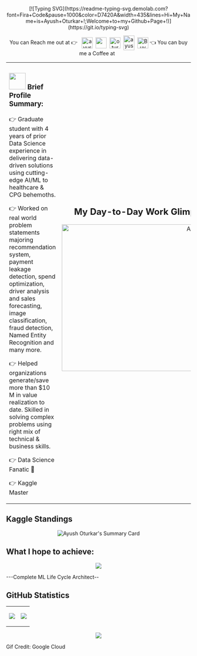 <div style="text-align: center">
    [![Typing SVG](https://readme-typing-svg.demolab.com?font=Fira+Code&pause=1000&color=D7420A&width=435&lines=Hi+My+Name+is+Ayush+Oturkar+!;Welcome+to+my+Github+Page+!)](https://git.io/typing-svg)
</div>

<p align="center">
You can Reach me out at 👉 &nbsp;
<a href= "https://www.linkedin.com/in/ayushoturkarnitb/" target="blank"><img align="center" src="https://cliply.co/wp-content/uploads/2021/02/372102050_LINKEDIN_ICON_TRANSPARENT_1080.gif" alt="ayushoturkarnitb" height="30" width="30" /></a>&nbsp;
<a href= "https://github.com/Ayush1695" target="blank"><img align="center" src="https://cdn.iconscout.com/icon/free/png-256/kaggle-3521526-2945029.png" height="30" width="30" /></a>&nbsp;
<a href="https://twitter.com/oturkar_ayush" target="blank"><img align="center" src="https://cliply.co/wp-content/uploads/2021/09/CLIPLY_372109260_TWITTER_LOGO_400.gif" alt="oturkar_ayush" height="30" width="30" /></a>&nbsp;
<a href="http://discord.com/users/ayush1695#3473" target="blank"><img align="center" src="https://cliply.co/wp-content/uploads/2021/08/372108630_DISCORD_LOGO_400.gif" alt="ayush1695#3473" height="40" width="30" /></a>&nbsp;
<a href="https://www.buymeacoffee.com/ayushoturk2"><img align="center" alt="Buy me a Coffee" width="30px" src="https://media3.giphy.com/media/TDQOtnWgsBx99cNoyH/giphy.gif" /></a>
👈 You can buy me a Coffee at &nbsp;
</p>


<table>
<tr>
<td style="margin-right: 50px;">
    
### <img src="https://github.com/TheDudeThatCode/TheDudeThatCode/blob/master/Assets/Developer.gif" width="45" /> Brief Profile Summary:


👉 Graduate student with 4 years of prior Data Science experience in delivering data-driven solutions using cutting-edge AI/ML to healthcare & CPG behemoths.

👉 Worked on real world problem statements majoring recommendation system, payment leakage detection, spend optimization, driver analysis and sales forecasting, image classification, fraud detection, Named Entity Recognition and many more.

👉 Helped organizations generate/save more than $10 M in value realization to date. Skilled in solving complex problems using right mix of technical & business skills.

👉 Data Science Fanatic  🤟

👉 Kaggle Master

</td>
<td style="width: 40%;">
    
<div style="text-align: right;">
    <h2>My Day-to-Day Work Glimpse:</h2>
    <img src="https://blog.imarticus.org/wp-content/uploads/2020/05/de.gif" alt="Alt Text" width="400">
</div>

</td>
</tr>
</table>

## Kaggle Standings

<p align="center">
<img align="center" src="https://kaggle-card.chienhsiang-hung.eu.org/api/svg?ayushnitb" alt="Ayush Oturkar's Summary Card" />
</p>

## What I hope to achieve:

<p align="center">
<img align="center" src= "https://storage.googleapis.com/gweb-cloudblog-publish/original_images/MLOps_Kloeckner_Hero_Banner_1920x946.gif" />
</p>

---Complete ML Life Cycle Architect--

## GitHub Statistics

<table>
<tr>
<td>
   
<p align="center">
<img align="center" src="https://github-readme-stats.vercel.app/api?username=Ayush1695&include_all_commits=true&count_private=true&show_icons=true&line_height=20&theme=radical"/>
</p>

</td>
<td>
    
<p align="center">
<img align="center" src="https://github-readme-stats.vercel.app/api/top-langs?username=Ayush1695&show_icons=true&locale=en&layout=compact&theme=radical" />
</p>

</td>
</tr>
</table>

<p align="center">
<img align="center" src="https://github-readme-streak-stats.herokuapp.com/?user=Ayush1695&theme=radical" />
</p>


Gif Credit: Google Cloud

